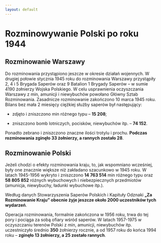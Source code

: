 ```yaml
---
layout: default
---
```



# Rozminowywanie Polski po roku 1944

## Rozminowanie Warszawy 
Do rozminowania przystąpiono jeszcze w okresie działań wojennych. W drugiej połowie stycznia 1945 roku do rozminowania Warszawy przystąpiły 2, 4 i 5 Brygada Saperów oraz 9 Batalion 1 Brygady Saperów – w sumie 4190 żołnierzy Wojska Polskiego. W celu usprawnienia oczyszczania Warszawy z min, amunicji i niewybuchów powołano Główny Sztab Rozminowania. Zasadnicze rozminowanie zakończono 10 marca 1945 roku. Bilans bez mała 2 miesięcy ciężkiej służby saperów był następujący:

* zdjęto i zniszczono min różnego typu – **15 208**;

* zniszczono bomb lotniczych, pocisków, niewybuchów itp. – **74 152**.

Ponadto zebrano i zniszczono znaczne ilości trotylu i prochu. **Podczas rozminowania zginęło 33 żołnierzy, a rannych zostało 28**.

## Rozminowanie Polski
Jeżeli chodzi o efekty rozminowania kraju, to, jak wspomniano wcześniej, były one znacznie większe niż zakładano szacunkowo w 1945 roku. W latach 1945-1956 wykryto i zniszczono **14 763 514** min różnego typu oraz **58 805 852** różnych wybuchowych i niebezpiecznych przedmiotów (amunicja, niewybuchy, ładunki wybuchowe itp.).

Według danych Stowarzyszenia Saperów Polskich i Kapituły Odznaki **„Za Rozminowanie Kraju” obecnie żyje jeszcze około 2000 uczestników tych wydarzeń**.

Operacja rozminowania, formalnie zakończona w 1956 roku, trwa do tej pory i pociąga za sobą ofiary wśród saperów. W latach 1957-1975 w oczyszczaniu terenów Polski z min, amunicji, niewybuchów itp. uczestniczyło średnio **350** żołnierzy rocznie, a od 1957 roku do końca 1994 roku – **zginęło 13 żołnierzy, a 25 zostało rannych**.

